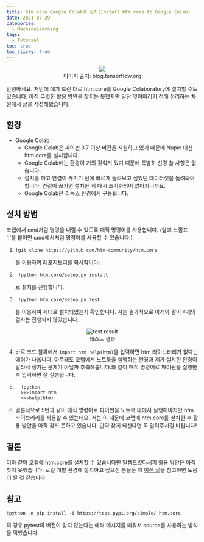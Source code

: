 ```yaml
---
title: htm.core Google Colab에 설치(Install htm.core to Google Colab)
date: 2021-07-29
categories:
  - MachineLearning
tags:
  - Tutorial
toc: true
toc_sticky: true
---
```


<p align = "center">
  <img src = "https://user-images.githubusercontent.com/74483608/127414313-aa55cd92-0002-46c2-a834-b603a8a83ffd.png"> <br/>
  이미지 출처: blog.tensorflow.org
</p>

안녕하세요. 저번에 얘기 드린 대로 htm.core를 Google Colaboratory에 설치할 수도 있습니다. 아직 뚜렷한 활용 방안을 찾지는 못했지만 일단 잊어버리기 전에 정리하는 차원에서 글을 작성해봤습니다.

## 환경

-   Google Colab
    -   Google Colab은 파이썬 3.7 이상 버전을 지원하고 있기 때문에 Nupic 대신 htm.core를 설치합니다.
    -   Google Colab에는 환경이 거의 갖춰져 있기 때문에 특별히 신경 쓸 사항은 없습니다.
    -   설치를 하고 연결이 끊기기 전에 빠르게 돌려보고 싶었던 데이터셋을 돌려봐야 합니다. 연결이 끊기면 설치한 게 다시 초기화되어 없어지니까요.
    -   Google Colab은 리눅스 환경에서 구동됩니다.

## 설치 방법

코랩에서 cmd처럼 명령을 내릴 수 있도록 매직 명령어를 사용합니다. (앞에 느낌표 '!'를 붙이면 cmd에서처럼 명령어를 사용할 수 있습니다.)

1.  ```
    !git clone https://github.com/htm-community/htm.core
    ```
    
    를 이용하여 레포지토리를 복사합니다.
2.  ```
     !python htm.core/setup.py install
    ```
    
    로 설치를 진행합니다.
3.  ```
     !python htm.core/setup.py test
    ```
    
    를 이용하여 제대로 설치되었는지 확인합니다. 저는 결과적으로 아래와 같이 4개의 검사는 진행되지 않았습니다.  
    
    
<p align = "center">
  <img src = "https://user-images.githubusercontent.com/74483608/127414432-91aa35ea-1eca-4517-8456-8fa8c4ec05d6.png" alt = "test result"> <br/>
  테스트 결과
</p>

4.  바로 코드 블록에서 `import htm help(htm)`을 입력하면 htm 라이브러리가 없다는 에러가 나옵니다. 아무래도 코랩에서 노트북을 실행하는 환경과 제가 설치한 환경이 달라서 생기는 문제가 아닐까 추측해봅니다.와 같이 매직 명령어로 파이썬을 실행한 후 입력하면 잘 실행됩니다.

5.  ```
      !python 
      >>>import htm 
      >>>help(htm)
    ```

   

6.  결론적으로 5번과 같이 매직 명령어로 파이썬을 노트북 내에서 실행해야지만 htm 라이브러리를 사용할 수 있는데요. 저는 이 때문에 코랩에 htm.core를 설치한 후 활용 방안을 아직 찾지 못하고 있습니다. 만약 찾게 되신다면 꼭 알려주시길 바랍니다!

## 결론

이와 같이 코랩에 htm.core를 설치할 수 있습니다만 말씀드렸다시피 활용 방안은 아직 찾지 못했습니다. 로컬 개발 환경에 설치하고 싶으신 분들은 제 [이전 글](https://dongwon18.github.io/machinelearning/tutorial/htm-core-install/)을 참고하면 도움이 될 것 같습니다.

## 참고

```
!python -m pip install -i https://test.pypi.org/simple/ htm.core
```

의 경우 pytest의 버전이 맞지 않는다는 에러 메시지를 띄워서 source를 사용하는 방식을 택했습니다.
